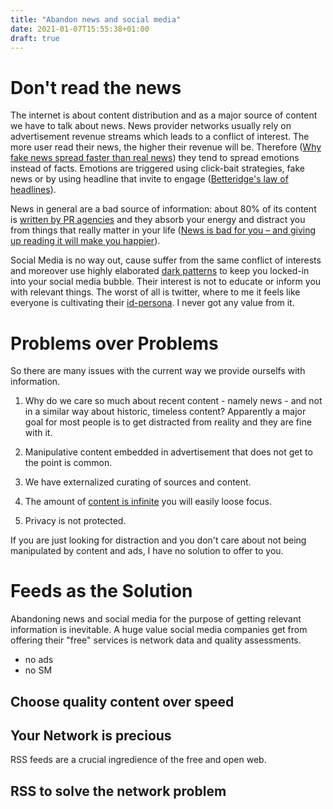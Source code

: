 ```yaml
---
title: "Abandon news and social media"
date: 2021-01-07T15:55:38+01:00
draft: true
---
```


# Don't read the news

The internet is about content distribution and as a major source
 of content we have to talk about news. News provider networks usually rely on advertisement revenue streams 
 which leads to a conflict of interest. The more user read their news, the higher their revenue will be. Therefore 
 ([Why fake news spread faster than real news](https://www.psychologytoday.com/us/blog/psychoanalysis-unplugged/201804/why-does-fake-news-spread-faster-real-news)) 
they tend to spread emotions instead of facts. Emotions are triggered using click-bait strategies, fake news or by using 
headline that invite to engage ([Betteridge's law of headlines](https://en.wikipedia.org/wiki/Betteridge%27s_law_of_headlines)).

News in general are a bad source of information: about 80% of its content is [written by PR agencies](https://www.theguardian.com/media/2003/nov/17/mondaymediasection3) 
and they absorb your energy and distract you from things that really matter in your life ([News is bad for you – and giving up reading it will make you happier](https://www.theguardian.com/media/2013/apr/12/news-is-bad-rolf-dobelli)).

Social Media is no way out, cause suffer from the same conflict of interests and moreover use highly elaborated [dark patterns](https://phys.org/news/2018-04-dark-secrets-social-media-patterns.html)
to keep you locked-in into your social media bubble. Their interest is not to educate or inform you with relevant things.
The worst of all is twitter, where to me it feels like everyone is cultivating their [id-persona](https://en.wikipedia.org/wiki/Id,_ego_and_super-ego).
I never got any value from it.

# Problems over Problems
So there are many issues with the current way we provide ourselfs with information. 

1. Why do we care so much about recent content - namely news - and not in a similar way about historic, timeless content? Apparently a major goal for 
most people is to get distracted from reality and they are fine with it. 

2. Manipulative content embedded in advertisement that does not get to the point is common. 

3. We have externalized curating of sources and content. 

4. The amount of [content is infinite](http://www.pivotmethod.com/podcast/make-time) you will easily loose focus.

5. Privacy is not protected.

If you are just looking for distraction and you don't care about not being manipulated by content and ads, I have no 
solution to offer to you. 


# Feeds as the Solution
Abandoning news and social media for the purpose of getting relevant information is inevitable. 
A huge value social media companies get from offering their "free" services is network data and quality assessments. 
- no ads
- no SM 

## Choose quality content over speed

## Your Network is precious
RSS feeds are a crucial ingredience of the free and open web. 

## RSS to solve the network problem

